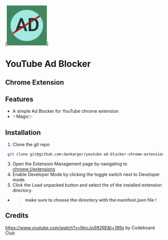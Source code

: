 [![Build Status](./images/add-blocker128.png)]

# YouTube Ad Blocker
## Chrome Extension


## Features

- A simple Ad Blocker for YouTube chrome extension 
- ✨Magic✨

## Installation

1. Clone the git repo

```sh
 git clone git@github.com:dankarger/youtube-ad-blocker-chrome-extension.git
```


3. Open the Extension Management page by navigating to [chrome://extensions](chrome://extensions)
4. Enable Developer Mode by clicking the toggle switch next to Developer mode.
5. Click the Load unpacked button and select the of the installed extension directory.

- >**make sure to choose the directory with the manifest.json file !**

## Credits 

https://www.youtube.com/watch?v=NncJo5ft2RE&t=199s by Codeboard Club
